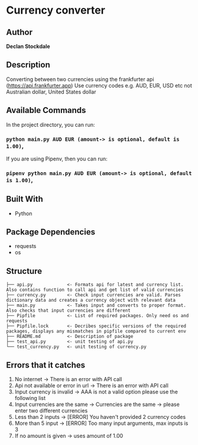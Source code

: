 # Currency converter

## Author

**Declan Stockdale**

## Description
Converting between two currencies using the frankfurter api (https://api.frankfurter.app)
Use currency codes e.g. AUD, EUR, USD etc not Australian dollar, United States dollar 

## Available Commands

In the project directory, you can run: 

### `python main.py AUD EUR (amount-> is optional, default is 1.00)`,

If you are using Pipenv, then you can run:

### `pipenv python main.py AUD EUR (amount-> is optional, default is 1.00)`,

## Built With

- Python

## Package Dependencies

- requests
- os

## Structure

    ├── api.py             <- Formats api for latest and currency list. Also contains function to call api and get list of valid currencies
    ├── currency.py        <- Check input currencies are valid. Parses dictionary data and creates a currency object with relevant data
    ├── main.py            <- Takes input and converts to proper format. Also checks that input currencies are different 
    ├── Pipfile            <- List of required packages. Only need os and requests
    ├── Pipfile.lock       <- Decribes specific versions of the required packages, displays any mismatches in pipfile compared to current env
    ├── README.md          <- Description of package
    ├── test_api.py        <- unit testing of api.py
    └── test_currency.py   <- unit testing of currency.py


## Errors that it catches
1. No internet 			     -> There is an error with API call
2. Api not available or error in url -> There is an error with API call
3. Input currency is invalid	     -> AAA is not a valid option please use the following list
4. Input currencies are the same     -> Currencies are the same -> please enter two different currencies
5. Less than 2 inputs 		     -> [ERROR] You haven't provided 2 currency codes
6. More than 5 input		     -> [ERROR] Too many input arguments, max inputs is 3
7. If no amount is given	     -> uses amount of 1.00
